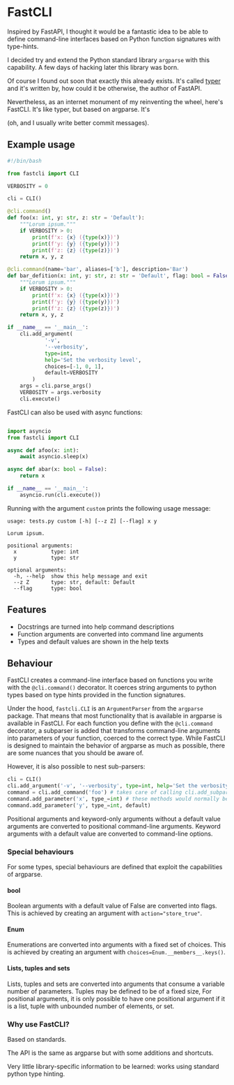 # FastCLI

Inspired by FastAPI, I thought it would be a fantastic idea to be able to define command-line interfaces based on Python function signatures with type-hints. 

I decided try and extend the Python standard library `argparse` with this capability. A few days of hacking later this library was born.

Of course I found out soon that exactly this already exists. It's called [typer](https://github.com/tiangolo/typer) and it's written by, how could it be otherwise, the author of FastAPI.

Nevertheless, as an internet monument of my reinventing the wheel, here's FastCLI. It's like typer, but based on argparse. It's  

(oh, and I usually write better commit messages).

## Example usage

```python
#!/bin/bash

from fastcli import CLI

VERBOSITY = 0

cli = CLI()

@cli.command()
def foo(x: int, y: str, z: str = 'Default'):
    """Lorum ipsum."""
    if VERBOSITY > 0:
        print(f'x: {x} ({type(x)})')
        print(f'y: {y} ({type(y)})')
        print(f'z: {z} ({type(z)})')
    return x, y, z

@cli.command(name='bar', aliases=['b'], description='Bar')
def bar_defition(x: int, y: str, z: str = 'Default', flag: bool = False):
    """Lorum ipsum."""
    if VERBOSITY > 0:
        print(f'x: {x} ({type(x)})')
        print(f'y: {y} ({type(y)})')
        print(f'z: {z} ({type(z)})')
    return x, y, z

if __name__ == '__main__':
    cli.add_argument(
            '-v',
            '--verbosity',
            type=int,
            help='Set the verbosity level',
            choices=[-1, 0, 1],
            default=VERBOSITY
        )
    args = cli.parse_args()
    VERBOSITY = args.verbosity
    cli.execute()
```

FastCLI can also be used with async functions:

```python

import asyncio
from fastcli import CLI

async def afoo(x: int):
    await asyncio.sleep(x)

async def abar(x: bool = False):
    return x

if __name__ == '__main__':
    asyncio.run(cli.execute())
```


Running with the argument `custom` prints the following usage message:

```
usage: tests.py custom [-h] [--z Z] [--flag] x y

Lorum ipsum.

positional arguments:
  x           type: int
  y           type: str

optional arguments:
  -h, --help  show this help message and exit
  --z Z       type: str, default: Default
  --flag      type: bool
```

## Features

* Docstrings are turned into help command descriptions
* Function arguments are converted into command line arguments
* Types and default values are shown in the help texts

## Behaviour

FastCLI creates a command-line interface based on functions you write with the `@cli.command()` decorator.
It coerces string arguments to python types based on type hints provided in the function signatures.

Under the hood, `fastcli.CLI` is an `ArgumentParser` from the `argparse` package.
That means that most functionality that is available in argparse is available in FastCLI.
For each function you define with the `@cli.command` decorator, a subparser is added that transforms command-line arguments into parameters of your function, coerced to the correct type.
While FastCLI is designed to maintain the behavior of argparse as much as possible, there are some nuances that you should be aware of.

However, it is also possible to nest sub-parsers:

```python
cli = CLI()
cli.add_argument('-v', '--verbosity', type=int, help='Set the verbosity level', choices=[-1, 0, 1], default=0)
command = cli.add_command('foo') # takes care of calling cli.add_subparsers()
command.add_parameter('x', type_=int) # these methods would normally be invoked based on a function signature
command.add_parameter('y', type_=int, default)
```

Positional arguments and keyword-only arguments without a default value arguments are converted to positional command-line arguments.
Keyword arguments with a default value are converted to command-line options.

### Special behaviours

For some types, special behaviours are defined that exploit the capabilities of argparse.

#### bool

Boolean arguments with a default value of False are converted into flags.
This is achieved by creating an argument with `action="store_true"`.

#### Enum

Enumerations are converted into arguments with a fixed set of choices.
This is achieved by creating an argument with `choices=Enum.__members__.keys()`.

#### Lists, tuples and sets

Lists, tuples and sets are converted into arguments that consume a variable number of parameters.
Tuples may be defined to be of a fixed size, 
For positional arguments, it is only possible to have one positional argument if it is a list, tuple with unbounded number of elements, or set.

### Why use FastCLI?

Based on standards.

The API is the same as argparse but with some additions and shortcuts.

Very little library-specific information to be learned: works using standard python type hinting.
